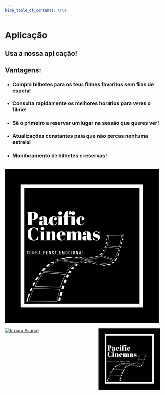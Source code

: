 ```yaml
---
hide_table_of_contents: true
---
```


# Aplicação

## Usa a nossa aplicação!

## Vantagens: 

- ### Compra bilhetes para os teus filmes favoritos sem filas de espera!

- ### Consulta rapidamente os melhores horários para veres o filme!

- ### Sê o primeiro a reservar um lugar na sessão que queres ver!

- ### Atualizações constantes para que não percas nenhuma estreia!

- ### Monitoramento de bilhetes e reservas!

&nbsp;&nbsp;&nbsp;&nbsp;&nbsp;&nbsp;
 ![ ](/static/img/Pacific_Cinemas.png)

 <img src="../../static/img/Pacific_Cinemas.png" align="right" width="200"/>  

 [<img src="https://gist.githubusercontent.com/cxmeel/0dbc95191f239b631c3874f4ccf114e2/raw/github_source.svg" alt="Ir para Source" height="32" />](https://github.com/Guga212006/Pacific-Cinema)

